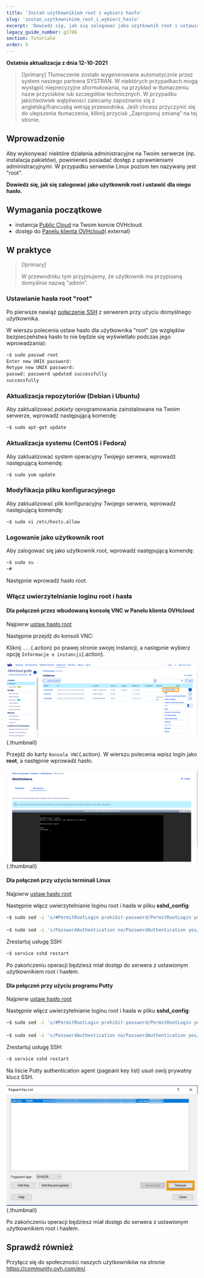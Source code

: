 ```yaml
---
title: 'Zostań użytkownikiem root i wybierz hasło'
slug: 'zostan_uzytkownikiem_root_i_wybierz_haslo'
excerpt: 'Dowiedz się, jak się zalogować jako użytkownik root i ustawić dla niego hasło'
legacy_guide_number: g1786
section: Tutoriale
order: 5
---
```


**Ostatnia aktualizacja z dnia 12-10-2021**

> [!primary]
> Tłumaczenie zostało wygenerowane automatycznie przez system naszego partnera SYSTRAN. W niektórych przypadkach mogą wystąpić nieprecyzyjne sformułowania, na przykład w tłumaczeniu nazw przycisków lub szczegółów technicznych. W przypadku jakichkolwiek wątpliwości zalecamy zapoznanie się z angielską/francuską wersją przewodnika. Jeśli chcesz przyczynić się do ulepszenia tłumaczenia, kliknij przycisk „Zaproponuj zmianę” na tej stronie.
>

## Wprowadzenie

Aby wykonywać niektóre działania administracyjne na Twoim serwerze (np. instalacja pakietów), powinieneś posiadać dostęp z uprawnieniami administracyjnymi. W przypadku serwerów Linux poziom ten nazywany jest "root".

**Dowiedz się, jak się zalogować jako użytkownik root i ustawić dla niego hasło.**

## Wymagania początkowe

* instancja [Public Cloud](https://docs.ovh.com/pl/public-cloud/public-cloud-pierwsze-kroki/#krok-3-tworzenie-instancji) na Twoim koncie OVHcloud.
* dostęp do [Panelu klienta OVHcloud](	https://www.ovh.com/auth/?action=gotomanager&from=https://www.ovh.pl/&ovhSubsidiary=pl){.external}

## W praktyce

> [!primary]
>
> W przewodniku tym przyjmujemy, że użytkownik ma przypisaną domyślnie nazwę "admin”. 
>

### Ustawianie hasła root "root" <a name="settingtherootpassword"></a>

Po pierwsze nawiąż [połączenie SSH](https://docs.ovh.com/pl/public-cloud/public-cloud-pierwsze-kroki/#krok-4-polaczenie-z-instancja) z serwerem przy użyciu domyślnego użytkownika.

W wierszu polecenia ustaw hasło dla użytkownika "root" (ze względów bezpieczeństwa hasło to nie będzie się wyświetlało podczas jego wprowadzania):

```bash
~$ sudo passwd root
Enter new UNIX password:
Retype new UNIX password:
passwd: password updated successfully 
successfully
```

### Aktualizacja repozytoriów (Debian i Ubuntu)

Aby zaktualizować _pakiety_ oprogramowania zainstalowane na Twoim serwerze, wprowadź następującą komendę: 

```bash
~$ sudo apt-get update
```

### Aktualizacja systemu (CentOS i Fedora)

Aby zaktualizować system operacyjny Twojego serwera, wprowadź następującą komendę:

```bash
~$ sudo yum update
```

### Modyfikacja pliku konfiguracyjnego 

Aby zaktualizować plik konfiguracyjny Twojego serwera, wprowadź następującą komendę:

```bash
~$ sudo vi /etc/hosts.allow
```

### Logowanie jako użytkownik root

Aby zalogować się jako użytkownik root, wprowadź następującą komendę:

```bash
~$ sudo su -
~#
```

Następnie wprowadź hasło root.


### Włącz uwierzytelnianie loginu root i hasła

#### Dla połączeń przez wbudowaną konsolę VNC w Panelu klienta OVHcloud

Najpierw [ustaw hasło root](#settingtherootpassword)

Następnie przejdź do konsoli VNC:

Kliknij `...`{.action} po prawej stronie swojej instancji, a następnie wybierz opcję `Informacje o instancji`{.action}. 

![access instance](images/instancedetails.png){.thumbnail} 

Przejdź do karty `Konsola VNC`{.action}. W wierszu polecenia wpisz login jako **root**, a następnie wprowadź hasło.

![vnc](images/vnc.png){.thumbnail} 

#### Dla połączeń przy użyciu terminali Linux

Najpierw [ustaw hasło root](#settingtherootpassword)

Następnie włącz uwierzytelnianie loginu root i hasła w pliku **sshd_config**:

```bash
~$ sudo sed -i 's/#PermitRootLogin prohibit-password/PermitRootLogin yes/g' /etc/ssh/sshd_config

~$ sudo sed -i 's/PasswordAuthentication no/PasswordAuthentication yes/g' /etc/ssh/sshd_config
```

Zrestartuj usługę SSH:

```bash
~$ service sshd restart
```

Po zakończeniu operacji będziesz miał dostęp do serwera z ustawionym użytkownikiem root i hasłem.

#### Dla połączeń przy użyciu programu Putty

Najpierw [ustaw hasło root](#settingtherootpassword)

Następnie włącz uwierzytelnianie loginu root i hasła w pliku **sshd_config**:

```bash
~$ sudo sed -i 's/#PermitRootLogin prohibit-password/PermitRootLogin yes/g' /etc/ssh/sshd_config

~$ sudo sed -i 's/PasswordAuthentication no/PasswordAuthentication yes/g' /etc/ssh/sshd_config
```

Zrestartuj usługę SSH:

```bash
~$ service sshd restart
```

Na liście Putty authentication agent (pageant key list) usuń swój prywatny klucz SSH.

![remove private key](images/pageantkeylist.png){.thumbnail}

Po zakończeniu operacji będziesz miał dostęp do serwera z ustawionym użytkownikiem root i hasłem.

## Sprawdź również

Przyłącz się do społeczności naszych użytkowników na stronie <https://community.ovh.com/en/>.
